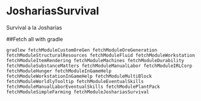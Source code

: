 JoshariasSurvival
=================

Survival a la Josharias

##Fetch all with gradle

```gradlew fetchModuleCustomOreGen fetchModuleOreGeneration fetchModuleStructuralResources fetchModuleFluid fetchModuleWorkstation fetchModuleItemRendering fetchModuleMachines fetchModuleDurability fetchModuleSubstanceMatters fetchModuleManualLabor fetchModuleIRLCorp fetchModuleHunger fetchModuleInGameHelp fetchModuleWorkstationInGameHelp fetchModuleMultiBlock fetchModuleWorldlyTooltip fetchModuleEventualSkills fetchModuleManualLaborEventualSkills fetchModulePlantPack fetchModuleSimpleFarming fetchModuleJoshariasSurvival```
